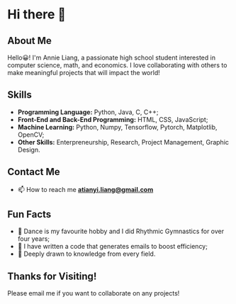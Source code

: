 # Hi there 👋

## About Me

Hello😀! I'm Annie Liang, a passionate high school student interested in computer science, math, and economics. I love collaborating with others to make meaningful projects that will impact the world!

## Skills

- **Programming Language:** Python, Java, C, C++;
- **Front-End and Back-End Programming:** HTML, CSS, JavaScript;
- **Machine Learning:** Python, Numpy, Tensorflow, Pytorch, Matplotlib, OpenCV;
- **Other Skills:** Enterpreneurship, Research, Project Management, Graphic Design.

## Contact Me
- 📫 How to reach me **atianyi.liang@gmail.com**

## Fun Facts
- 💃 Dance is my favourite hobby and I did Rhythmic Gymnastics for over four years;
- 📧 I have written a code that generates emails to boost efficiency;
- 🌱 Deeply drawn to knowledge from every field.

## Thanks for Visiting!
Please email me if you want to collaborate on any projects!
<!--
**AnnieL5/AnnieL5** is a ✨ _special_ ✨ repository because its `README.md` (this file) appears on your GitHub profile.

Here are some ideas to get you started:

- 🔭 I’m currently working on ...
- 🌱 I’m currently learning ...
- 👯 I’m looking to collaborate on ...
- 🤔 I’m looking for help with ...
- 💬 Ask me about ...
- 📫 How to reach me: ...
- 😄 Pronouns: ...
- ⚡ Fun fact: ...
-->
